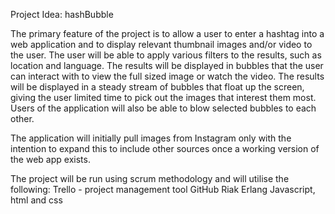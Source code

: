 Project Idea: hashBubble

The primary feature of the project is to allow a user to enter a hashtag into a web application and to display relevant thumbnail images and/or video to the user. The user will be able to apply various filters to the results, such as location and language. The results will be displayed in bubbles that the user can interact with to view the full sized image or watch the video. The results will be displayed in a steady stream of bubbles that float up the screen, giving the user limited time to pick out the images that interest them most. Users of the application will also be able to blow selected bubbles to each other.

The application will initially pull images from Instagram only with the intention to expand this to include other sources once a working version of the web app exists. 

The project will be run using scrum methodology and will utilise the following:
Trello - project management tool
GitHub
Riak
Erlang
Javascript, html and css

